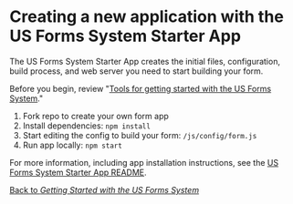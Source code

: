 # Creating a new application with the US Forms System Starter App

The US Forms System Starter App creates the initial files, configuration, build process, and web server you need to start building your form.

Before you begin, review "[Tools for getting started with the US Forms System](getting-started/tools-for-getting-started-with-the-us-forms-system)."

1. Fork repo to create your own form app
2. Install dependencies: `npm install`
3. Start editing the config to build your form: `/js/config/form.js`
4. Run app locally: `npm start`

For more information, including app installation instructions, see the [US Forms System Starter App README](https://github.com/usds/us-forms-system-starter-app#us-forms-system-starter-app).

[Back to *Getting Started with the US Forms System*](README.md)
